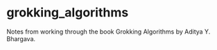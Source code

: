 # grokking_algorithms
Notes from working through the book Grokking Algorithms by Aditya Y. Bhargava.
